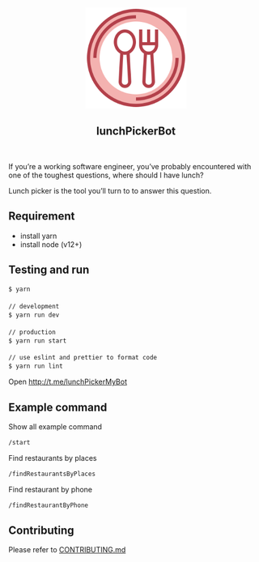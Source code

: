 <p align="center">
  <img width="200px" src="https://github.com/yeukfei02/lunchPickerBot/blob/master/readme-icon.png"><br/>
  <h2 align="center">lunchPickerBot</h2>
</p>

<p align="center">
  <a href="https://discord.gg/jNCBs2D"><img src="https://img.shields.io/discord/709292977515921469" alt=""></a>
</p>

If you’re a working software engineer, you’ve probably encountered with one of the toughest questions, where should I have lunch?

Lunch picker is the tool you’ll turn to to answer this question.

## Requirement

- install yarn
- install node (v12+)

## Testing and run

```zsh
$ yarn

// development
$ yarn run dev

// production
$ yarn run start

// use eslint and prettier to format code
$ yarn run lint
```

Open <http://t.me/lunchPickerMyBot>

## Example command

Show all example command

```zsh
/start
```

Find restaurants by places

```zsh
/findRestaurantsByPlaces
```

Find restaurant by phone

```zsh
/findRestaurantByPhone
```

## Contributing

Please refer to [CONTRIBUTING.md](https://github.com/yeukfei02/lunchPickerBot/blob/master/CONTRIBUTING.md)
